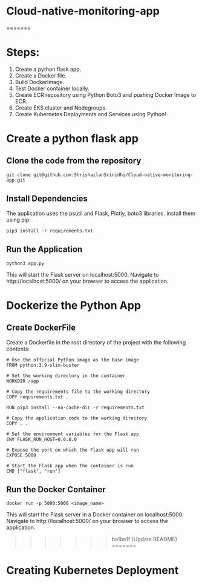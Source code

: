 # Cloud-native-monitoring-app
=======
# Steps:
1) Create a python flask app.
2) Create a Docker file.
3) Build DockerImage.
4) Test Docker container locally.
5) Create ECR repository using Python Boto3 and pushing Docker Image to ECR.
6) Create EKS cluster and Nodegroups.
7) Create Kubernetes Deployments and Services using Python!

# Create a python flask app
## Clone the code from the repository
~~~
git clone git@github.com:ShrishailanSrinidhi/Cloud-native-monitoring-app.git
~~~

## Install Dependencies
The application uses the psutil and Flask, Plotly, boto3 libraries. Install them using pip:
~~~
pip3 install -r requirements.txt
~~~

## Run the Application
~~~
python3 app.py
~~~

This will start the Flask server on localhost:5000. Navigate to http://localhost:5000/ on your browser to access the application.

# Dockerize the Python App
## Create DockerFile
Create a Dockerfile in the root directory of the project with the following contents:
~~~
# Use the official Python image as the base image
FROM python:3.9-slim-buster

# Set the working directory in the container
WORKDIR /app

# Copy the requirements file to the working directory
COPY requirements.txt .

RUN pip3 install --no-cache-dir -r requirements.txt

# Copy the application code to the working directory
COPY . .

# Set the environment variables for the Flask app
ENV FLASK_RUN_HOST=0.0.0.0

# Expose the port on which the Flask app will run
EXPOSE 5000

# Start the Flask app when the container is run
CMD ["flask", "run"]
~~~

## Run the Docker Container
~~~
docker run -p 5000:5000 <image_name>
~~~

This will start the Flask server in a Docker container on localhost:5000. Navigate to http://localhost:5000/ on your browser to access the application.
>>>>>>> ba1be1f (Update README)
=======
# Creating Kubernetes Deployment
